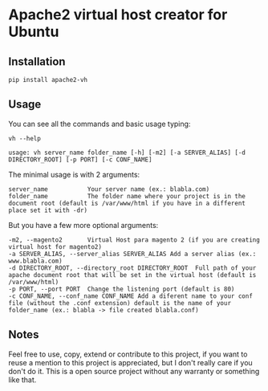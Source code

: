 # Apache2 virtual host creator for Ubuntu

## Installation

    pip install apache2-vh

## Usage

You can see all the commands and basic usage typing:

    vh --help
    
    usage: vh server_name folder_name [-h] [-m2] [-a SERVER_ALIAS] [-d DIRECTORY_ROOT] [-p PORT] [-c CONF_NAME]                                                     
                                                      
The minimal usage is with 2 arguments:
                                                                                                                                                      
                                                       
    server_name           Your server name (ex.: blabla.com)                                    
    folder_name           The folder name where your project is in the document root (default is /var/www/html if you have in a different place set it with -dr)                         
                                                                             
But you have a few more optional arguments: 
                                                         
    -m2, --magento2       Virtual Host para magento 2 (if you are creating  virtual host for magento2)                         
    -a SERVER_ALIAS, --server_alias SERVER_ALIAS Add a server alias (ex.: www.blabla.com)                                 
    -d DIRECTORY_ROOT, --directory_root DIRECTORY_ROOT  Full path of your apache document root that will be set in the virtual host (default is /var/www/html)   
    -p PORT, --port PORT  Change the listening port (default is 80)             
    -c CONF_NAME, --conf_name CONF_NAME Add a diferent name to your conf file (without the .conf extension) default is the name of your folder_name (ex.: blabla -> file created blabla.conf)                       

## Notes

 Feel free to use, copy, extend or contribute to this project, if you want to reuse a mention to this project is appreciated, but I don't really care if you don't do it.
 This is a open source project without any warranty or something like that. 
